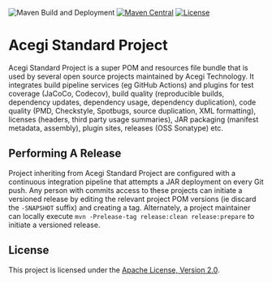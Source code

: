 ![Maven Build and Deployment](https://github.com/acegi/acegi-standard-project/workflows/Maven%20Build%20and%20Deployment/badge.svg)
[![Maven Central](https://img.shields.io/maven-central/v/au.com.acegi/acegi-standard-project.svg?maxAge=3600)](http://search.maven.org/#search%7Cga%7C1%7Cg%3A%22au.com.acegi%22%20AND%20a%3A%22acegi-standard-project%22)
[![License](https://img.shields.io/hexpm/l/plug.svg?maxAge=2592000)](http://www.apache.org/licenses/LICENSE-2.0.txt)

# Acegi Standard Project

Acegi Standard Project is a super POM and resources file bundle that is used by
several open source projects maintained by Acegi Technology. It integrates build
pipeline services (eg GitHub Actions) and plugins for test coverage (JaCoCo,
Codecov), build quality (reproducible builds, dependency updates, dependency
usage, dependency duplication), code quality (PMD, Checkstyle, Spotbugs, source
duplication, XML formatting), licenses (headers, third party usage summaries),
JAR packaging (manifest metadata, assembly), plugin sites, releases (OSS
Sonatype) etc.

## Performing A Release

Project inheriting from Acegi Standard Project are configured with a continuous
integration pipeline that attempts a JAR deployment on every Git push. Any
person with commits access to these projects can initiate a versioned release by
editing the relevant project POM versions (ie discard the `-SNAPSHOT` suffix)
and creating a tag. Alternately, a project maintainer can locally execute
`mvn -Prelease-tag release:clean release:prepare` to initiate a versioned
release.

## License

This project is licensed under the
[Apache License, Version 2.0](http://www.apache.org/licenses/LICENSE-2.0.html).
